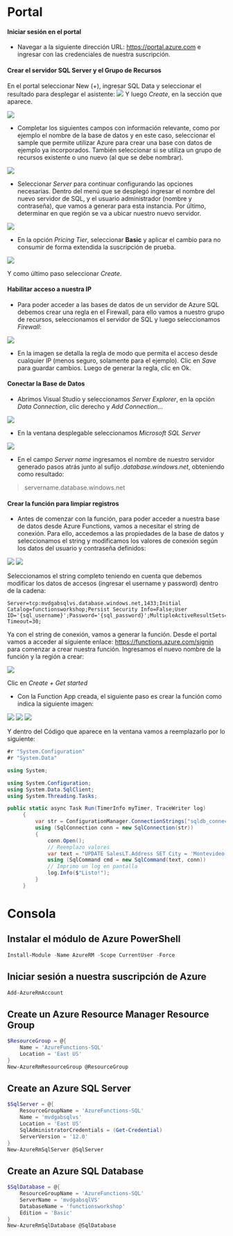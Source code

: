 # Portal

#### Iniciar sesión en el portal

- Navegar a la siguiente dirección URL: https://portal.azure.com e ingresar con las credenciales de nuestra suscripción.

#### Crear el servidor SQL Server y el Grupo de Recursos

En el portal seleccionar New (+), ingresar SQL Data y seleccionar el resultado para desplegar el asistente:
<img src="https://do3riw-ch3302.files.1drv.com/y4mO87S7UzK-yn-buislkU_gUrd1YLCQtjlum_Oe8_QcQR4Jj-_oGaZKewALRj1Artl7z8rOjrqG9wXzdDP6mpT414cHmCtqkgrxhQPthhdHIrKmBEuowgcgjn8luPGqCQWo2Dv_FlTE09PJ0X_XUxpgBqlEUjtBmWYrPVrsamuOhrtldC_OGia7gPVnQrBcz8BVjWzEM5tRxMwpFLcKBY23g?width=397&height=266&cropmode=none">
Y luego *Create*, en la sección que aparece.

<img src="https://do3siw-ch3302.files.1drv.com/y4mR_XJZ-fq9vWlyuaKttEoDGhGg1wklkN4k97ml87P-Q8PlQ7sTYQ-kD-w7cyZcBBltHPyByt-beh5of6FoAJ99PCxfmkCklNlOl_2FHugP3HQBdiJYCFJii_l44FlAwNhsfsLzmVpI7lQTh3Qu095wXIsaDY1m3n1UWWlFG-Hjdf3ew0PbORTcXDIF_CZc7ZG3jQJBV0-0Nz8y2_gyf5DXw?width=1366&height=640&cropmode=none">

- Completar los siguientes campos con información relevante, como por ejemplo el nombre de la base de datos y en este caso, seleccionar el sample que permite utilizar Azure para crear una base con datos de ejemplo ya incorporados. También seleccionar si se utiliza un grupo de recursos existente o uno nuevo (al que se debe nombrar).

<img src="https://ce3siw-ch3302.files.1drv.com/y4mIle-eJhCUMg-u7dElqyrFjH3WLi66P9o0Sm5iLzJNFUBsfGUXFLjLz7yQpwcApYbf7Z_GC8HwMuFdbQJ6Ip8oVO2pIBI85xEyyI2jbIfT46jC9Yditvw7W8DCSQrrQSVwGMGrRWWKkOXJJHvDJOOjRxKULIA56zo3MN4Q5pYpQc7jsd1L_FTg_qDLFQs07NjYlbPZ_NkHC1BZr2evwUexA?width=639&height=357&cropmode=none">

- Seleccionar *Server* para continuar configurando las opciones necesarias. Dentro del menú que se desplegó ingresar el nombre del nuevo servidor de SQL, y el usuario administrador (nombre y contraseña), que vamos a generar para esta instancia. Por último, determinar en que región se va a ubicar nuestro nuevo servidor.

<img src="https://ce3riw-ch3302.files.1drv.com/y4mvEIygHt_f_aP1YH074qihnm5lpQWPa9Jp92scLKfS4af5H2ljCAvtDS5P6pmHGOAHIo32V9Nq3T63tIIXiLlN46a3y7Ro55OCKseEXZGAaz5fV_ZapMz-yLtmNxc8tlgMi3FK67IUUtYbE0NQMddWAAPYov84pGcYbHmO0lU9lXtEferIRwOabQNsZ9O7ZIO6I-pQHzcrnRLxLqEpCaEsw?width=1366&height=640&cropmode=none">

- En la opción *Pricing Tier*, seleccionar **Basic** y aplicar el cambio para no consumir de forma extendida la suscripción de prueba.

<img src="https://ce3qiw-ch3302.files.1drv.com/y4mCWL_G30enONY5WEsPKSKBLb6hjaCn1G88eNOD131DwIcJJQ5otXhyaYcCSy84RNvgJmt94TvhTUI8pG0DcuLMbUVuABqV_SPFAGBR-XmlPZCkbPNr5uixzKLCcAKFLwZ_UyZrgSM6ojIXq0tw0O8hdjCUQ1KhKx3-MdX0pBinKkFToMOC5qDErIfZzKVKnqjhEL4_5Fkqr61AuDLhPTWrA?width=1366&height=641&cropmode=none">

Y como último paso seleccionar *Create*.

#### Habilitar acceso a nuestra IP

- Para poder acceder a las bases de datos de un servidor de Azure SQL debemos crear una regla en el Firewall, para ello vamos a nuestro grupo de recursos, seleccionamos el servidor de SQL y luego seleccionamos *Firewall*:

<img src="https://ce3oiw-ch3302.files.1drv.com/y4mSVmeLGH5pTugsJnw39FfYmGiw26Ynhez4OA595cHIDwItmbMdeUYP0tYooXxC583Xk2X_jwh2q7HkNPlVBXL4_kStsCL0_e8JLghPLcE657pX_R-htjRZilz70i1dbEwCQExokCBHRYF5Ug5erU6yOG-sxhEG25N0YLbfbjAST3GKDSwarejyNYakk-wJ1ugt3X_z7W8-VQvYGrgRKvZMw?width=1366&height=640&cropmode=none">

- En la imagen se detalla la regla de modo que permita el acceso desde cualquier IP (menos seguro, solamente para el ejemplo). Clic en *Save* para guardar cambios. Luego de generar la regla, clic en Ok.


#### Conectar la Base de Datos

- Abrimos Visual Studio y seleccionamos *Server Explorer*, en la opción *Data Connection*, clic derecho y *Add Connection...*

<img src="https://ce3piw-ch3302.files.1drv.com/y4m9FSRELAn0taIISK03UTmNIxYHLL_E-7WCIZXrzRXxPC3HSRPJTtGtTIVspbfJP86o8zhmVkoOMJbz-GTuzFXSHqmd7D7vNyY1UbkfQE7fKYub4b1cQIfbdIB4FsuEl_HpulRcY7miQj4dTU6f_DscRMoInpkAblRkn50nSWoNDQiiI14TYfG6e4kWMPRTYRzSPkhXMTZuR1iEOhOuFRwgg?width=497&height=298&cropmode=none">

- En la ventana desplegable seleccionamos *Microsoft SQL Server*

<img src="https://ce3niw-ch3302.files.1drv.com/y4mTtDBywel31QD4DWvWeo2LPhMC3_E0tbNSZ7VgeE7YL8fc9SvFhFsQDsprL2p58__tsODc-fR7OMT0dvRz05FLjWrJUEL3Qi8gLa9GXUmIBtJwjjgBBvjlBXDYiA2vZUJlO0yqhus9pG6ykyQ1PIDKJ_8oEe06n2WixxWA1l8myGkjazjS3czQI6isIIVACeEVL3wNmmyJcFZt_sGwLWUBw?width=554&height=654&cropmode=none">

- En el campo *Server name* ingresamos el nombre de nuestro servidor generado pasos atrás junto al sufijo *.database.windows.net*, obteniendo como resultado:

> servername.database.windows.net

#### Crear la función para limpiar registros

- Antes de comenzar con la función, para poder acceder a nuestra base de datos desde Azure Functions, vamos a necesitar el string de conexión. Para ello, accedemos a las propiedades de la base de datos y seleccionamos el string y modificamos los valores de conexión según los datos del usuario y contraseña definidos:

<img src="https://dp3miw-ch3302.files.1drv.com/y4mi5k7CRN1w2S6BgOPm2DbYovPXwTeABshmdLfgarvwmF1bZXkM6WyFyuaPcp4x1V98dCMt1RNC2au3gVchpWl5Ie6E4t1QVkd1dhTI5V1dJxKkJ6U9RnE7oe-EjfLPDpBR5yGJnWSJUNAee1QB7MtouHfjZRg5YIfeleJ2MholiyuFURkaBvSW7xXQAOy6fBAOgvYBJuV6WtWhnM4cASIBw?width=1366&height=641&cropmode=none">

<img src="https://dp3niw-ch3302.files.1drv.com/y4mLJWJarA4YTmCgoe4BO_eRPybnV_Le8HeS_UX023vC05ynuySdzDmt4xXL2m8hgqO0EbfzxuPerQ5z_TwWkyziauqUKWqmF8MIP2L_rEt3SvDadvzq5F7pSeaW9bKb_A3v62OitutsQ3xMS97VHQ6WbT9Ri3tIpua0Q_F-5Zamz3y0DeX_szxy9dpuCBkcOYVc_BUoIxe7PoyhlQjxbsOyw?width=572&height=514&cropmode=none">

Seleccionamos el string completo teniendo en cuenta que debemos modificar los datos de accesos (ingresar el username y password) dentro de la cadena:

```
Server=tcp:mvdgabsqlvs.database.windows.net,1433;Initial Catalog=functionsworkshop;Persist Security Info=False;User ID='{sql_username}';Password='{sql_password}';MultipleActiveResultSets=False;Encrypt=True;TrustServerCertificate=False;Connection Timeout=30;
```

Ya con el string de conexión, vamos a generar la función. Desde el portal vamos a acceder al siguiente enlace: https://functions.azure.com/signin para comenzar a crear nuestra función. Ingresamos el nuevo nombre de la función y la región a crear:

<img src="https://dp3oiw-ch3302.files.1drv.com/y4mgI3TTKYyCIB5zNXroZ6HYXjMx0-vuYwgRkT3LloUoOmlBt7ebO5YcMo5NIH3YPZW29SUTgdqLhrdVEYplTZkt1dVK6YpdM8JIURBVXkRyWSK0O4bthY6-Ff-8-D-HSNEaGUZ1pua_D8x8h1_WMz7ID6miXT6f2n2Jf3DZI_kSfHk5mmTLjOB0Bvg8WC_B-nyn2_UZk06AUFXmSQamRLiGA?width=1355&height=517&cropmode=none">

Clic en *Create + Get started*


- Con la Function App creada, el siguiente paso es crear la función como indica la siguiente imagen:

<img src="https://eo3miw-ch3302.files.1drv.com/y4mWTOJwF8fQ66_ZL2xIuw4UKaFC7KSYa9u4oG8FpxUDhRRXjeGVAg3VyeOCfUGq_xIP6ofFOCTsKfKbWpYiqpEIJa_U8FJJ0e6u7adGiSRKULj1845xqSIHEopW_z4S6WgL362WCik7-GL3QUVpaSZ7mXIbPIp9QkoShte8qLsVwKeRMykAx4R5z0zjnIHFwnMDuB9caBI6yf-a56vPzL9Ww?width=1355&height=585&cropmode=none">

<img src="https://eo3niw-ch3302.files.1drv.com/y4meqkCefxGPPLRjUj47iCBB66kiOKtllpI0mdxjdF9-FNidLmM_T6t1zAdCU8WsKyN6jSpyx1BdWtdA9mREUHQFhU79tz0lQDunnyT8yPwrLoOle_KclD8MSDCtbl4EQqRAToSa0cFQl79LRZwlJDWlHCZ228WTjVjaquD4rXviSaIJM1s2ZPqG4jh3z6gvVbnqqZZhJKKqQzPv4CGSwE4ow?width=1036&height=477&cropmode=none">

<img src="https://eo3oiw-ch3302.files.1drv.com/y4m84gUGV1WG6OOwSRjl3H9F_gxgoDE-aGGwUwzNJApAzNfJngBYwkLmvyV0ckfljekt-UgZQXUFN0IgAe8eaMUo3RgqutXOWkvKbrzwI0uNUxsspQOH9CAVrIyR0Id99ubfQ7CnA0Pd7tFsDItpKmZI4JPVHrJTMzkVEC5gB47AfdNWSQvXKZylI0qAva0jeSnzPg6b_QpNHz9tHodC_pp9g?width=337&height=322&cropmode=none">


Y dentro del Código que aparece en la ventana vamos a reemplazarlo por lo siguiente:

```csharp
#r "System.Configuration"
#r "System.Data"

using System;

using System.Configuration;
using System.Data.SqlClient;
using System.Threading.Tasks;

public static async Task Run(TimerInfo myTimer, TraceWriter log)
     {
         var str = ConfigurationManager.ConnectionStrings["sqldb_connection"].ConnectionString;
         using (SqlConnection conn = new SqlConnection(str))
         {
             conn.Open();
             // Reemplazo valores
             var text = "UPDATE SalesLT.Address SET City = 'Montevideo' Where City = 'Toronto'";
             using (SqlCommand cmd = new SqlCommand(text, conn))
             // Imprimo un log en pantalla
             log.Info($"Listo!");
         }
     }
```

###


# Consola

## Instalar el módulo de Azure PowerShell 

```powershell
Install-Module -Name AzureRM -Scope CurrentUser -Force
```

## Iniciar sesión a nuestra suscripción de Azure

```powershell
Add-AzureRmAccount
```

## Create un Azure Resource Manager Resource Group

```powershell
$ResourceGroup = @{
    Name = 'AzureFunctions-SQL'
    Location = 'East US'
}
New-AzureRmResourceGroup @ResourceGroup
```
## Create an Azure SQL Server

```powershell
$SqlServer = @{
    ResourceGroupName = 'AzureFunctions-SQL'
    Name = 'mvdgabsqlvs'
    Location = 'East US'
    SqlAdministratorCredentials = (Get-Credential)
    ServerVersion = '12.0'
}
New-AzureRmSqlServer @SqlServer
```

## Create an Azure SQL Database

```powershell
$SqlDatabase = @{
    ResourceGroupName = 'AzureFunctions-SQL'
    ServerName = 'mvdgabsqlVS'
    DatabaseName = 'functionsworkshop'
    Edition = 'Basic'
}
New-AzureRmSqlDatabase @SqlDatabase
```
